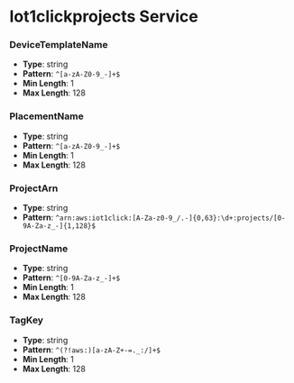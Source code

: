 # Iot1clickprojects Service

### DeviceTemplateName
- **Type**: string
- **Pattern**: `^[a-zA-Z0-9_-]+$`
- **Min Length**: 1
- **Max Length**: 128

### PlacementName
- **Type**: string
- **Pattern**: `^[a-zA-Z0-9_-]+$`
- **Min Length**: 1
- **Max Length**: 128

### ProjectArn
- **Type**: string
- **Pattern**: `^arn:aws:iot1click:[A-Za-z0-9_/.-]{0,63}:\d+:projects/[0-9A-Za-z_-]{1,128}$`

### ProjectName
- **Type**: string
- **Pattern**: `^[0-9A-Za-z_-]+$`
- **Min Length**: 1
- **Max Length**: 128

### TagKey
- **Type**: string
- **Pattern**: `^(?!aws:)[a-zA-Z+-=._:/]+$`
- **Min Length**: 1
- **Max Length**: 128

